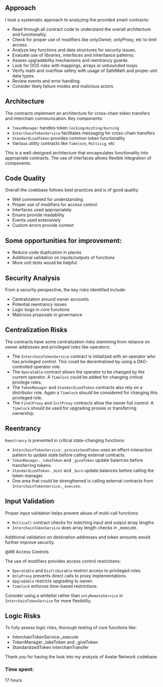 ## Approach

I took a systematic approach to analyzing the provided smart contracts:

- Read through all contract code to understand the overall architecture and functionality.
- Check for proper use of modifiers like onlyOwner, onlyProxy, etc to limit access.
- Analyze key functions and data structures for security issues.
- Evaluate use of libraries, interfaces and inheritance patterns.
- Assess upgradability mechanisms and reentrancy guards.
- Look for DOS risks with mappings, arrays or unbounded loops.
- Verify math and overflow safety with usage of SafeMath and proper uint data types.
- Review events and error handling.
- Consider likely failure modes and malicious actors.

## Architecture

The contracts implement an architecture for cross-chain token transfers and interchain communication. Key components:

- `TokenManager` handles token `locking/minting/burning`
- `InterchainTokenService` facilitates messaging for cross-chain transfers
- `StandardizedToken` provides common token functionality
- Various utility contracts like `Timelock`, `Multisig`, etc

This is a well-designed architecture that encapsulates functionality into appropriate contracts. The use of interfaces allows flexible integration of components.

## Code Quality

Overall the codebase follows best practices and is of good quality:

- Well commented for understanding
- Proper use of modifiers for access control
- Interfaces used appropriately
- Enums provide readability
- Events used extensively
- Custom errors provide context

## Some opportunities for improvement:

- Reduce code duplication in places
- Additional validation on inputs/outputs of functions
- More unit tests would be helpful

## Security Analysis

From a security perspective, the key risks identified include:

- Centralization around owner accounts
- Potential reentrancy issues
- Logic bugs in core functions
- Malicious proposals in governance

## Centralization Risks

The contracts have some centralization risks stemming from reliance on owner addresses and privileged roles like operators:

- The `InterchainTokenService` contract is initialized with an operator who has privileged control. This could be decentralized by using a DAO-controlled operator role.
- The `Operatable` contract allows the operator to be changed by the current operator. A `Timelock` could be added for changing critical privilege roles.
- The `TokenManager` and `StandardizedToken` contracts also rely on a distributor role. Again a `Timelock` should be considered for changing this privileged role.
- The `FinalProxy` and `InitProxy` contracts allow the owner full control. A `Timelock` should be used for upgrading proxies or transferring ownership.

## Reentrancy

`Reentrancy` is prevented in critical state-changing functions:

- `InterchainTokenService._processSendToken` uses an effect-interaction pattern to update state before calling external contracts.
- `TokenManager._takeToken` and `_giveToken` update balances before transferring tokens.
- `StandardizedToken._mint` and `_burn` update balances before calling the token manager.
- One area that could be strengthened is calling external contracts from `InterchainTokenService._execute`.

## Input Validation

Proper input validation helps prevent abuse of multi-call functions:

- `Multicall` contract checks for matching input and output array lengths.
- `InterchainTokenService` does array length checks in _execute.

Additional validation on destination addresses and token amounts would further improve security.

@## Access Controls

The use of modifiers provides access control restrictions:

- `Operatable` and `Distributable` restrict access to privileged roles.
- `OnlyProxy` prevents direct calls to proxy implementations.
- `Upgradable` restricts upgrading to owner.
- `Timelock` enforces time-based restrictions.

Consider using a whitelist rather than `onlyRemoteService` in `InterchainTokenService` for more flexibility.

## Logic Risks

To fully assess logic risks, thorough testing of core functions like:

- InterchainTokenService._execute
- TokenManager._takeToken and _giveToken
- StandardizedToken interchainTransfer


Thank you for having the look into my analysis of Axelar Network codebase.

### Time spent:
17 hours